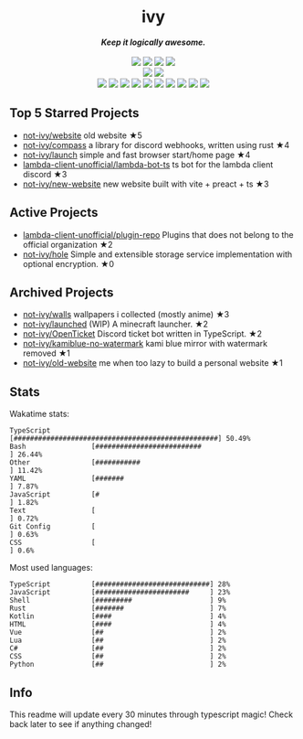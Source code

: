 <!-- deno-fmt-ignore-file -->
<h1 align="center">ivy</h1>
<div align="center">
  <b><i>Keep it logically awesome.</i></b>
  <br />
  <br />
  <img src="https://img.shields.io/badge/-Vim-%23e9d3d0?logo=Vim&labelColor=4c566a" />
  <img src="https://img.shields.io/badge/-CLion-%23ec91d8?logo=CLion&labelColor=4c566a" />
  <img src="https://img.shields.io/badge/-IntellJ IDEA-%23ffbeef?logo=IntelliJIDEA&labelColor=4c566a" />
  <img src="https://img.shields.io/badge/-Visual Studio Code-%23f69ee1?logo=VisualStudioCode&labelColor=4c566a" />
  <br />
  <img src="https://img.shields.io/badge/-macOS-%23f4d3d5?logo=macOS&labelColor=4c566a" />
  <img src="https://img.shields.io/badge/-Linux-%23ffd3da?logo=Linux&labelColor=4c566a" />
  <br />
<img src="https://img.shields.io/badge/-JavaScript-d8e2dc" />
<img src="https://img.shields.io/badge/-Rust-ffe5d9" />
<img src="https://img.shields.io/badge/-TypeScript-ece4db" />
<img src="https://img.shields.io/badge/-other-fcd5ce" />
<img src="https://img.shields.io/badge/-Shell-ffd7ba" />
<img src="https://img.shields.io/badge/-Kotlin-fec89a" />
<img src="https://img.shields.io/badge/-Vue-f8edeb" />
<img src="https://img.shields.io/badge/-HTML-fec5bb" />
<img src="https://img.shields.io/badge/-Lua-e8e8e4" />
<img src="https://img.shields.io/badge/-C#-fae1dd" />
  <br />
</div>

## Top 5 Starred Projects

- [not-ivy/website](https://github.com/not-ivy/website) old website ★5
- [not-ivy/compass](https://github.com/not-ivy/compass) a library for discord webhooks, written using rust ★4
- [not-ivy/launch](https://github.com/not-ivy/launch) simple and fast browser start/home page ★4
- [lambda-client-unofficial/lambda-bot-ts](https://github.com/lambda-client-unofficial/lambda-bot-ts) ts bot for the lambda client discord ★3
- [not-ivy/new-website](https://github.com/not-ivy/new-website) new website built with vite + preact + ts ★3

## Active Projects

- [lambda-client-unofficial/plugin-repo](https://github.com/lambda-client-unofficial/plugin-repo) Plugins that does not belong to the official organization ★2
- [not-ivy/hole](https://github.com/not-ivy/hole) Simple and extensible storage service implementation with optional encryption. ★0

## Archived Projects

- [not-ivy/walls](https://github.com/not-ivy/walls) wallpapers i collected (mostly anime) ★3
- [not-ivy/launched](https://github.com/not-ivy/launched) (WIP) A minecraft launcher. ★2
- [not-ivy/OpenTicket](https://github.com/not-ivy/OpenTicket) Discord ticket bot written in TypeScript. ★2
- [not-ivy/kamiblue-no-watermark](https://github.com/not-ivy/kamiblue-no-watermark) kami blue mirror with watermark removed ★1
- [not-ivy/old-website](https://github.com/not-ivy/old-website) me when too lazy to build a personal website ★1

## Stats

Wakatime stats:
```
TypeScript          [##################################################] 50.49%
Bash                [##########################                       ] 26.44%
Other               [###########                                      ] 11.42%
YAML                [#######                                          ] 7.87%
JavaScript          [#                                                ] 1.82%
Text                [                                                 ] 0.72%
Git Config          [                                                 ] 0.63%
CSS                 [                                                 ] 0.6%
```

Most used languages:
```
TypeScript          [############################] 28%
JavaScript          [#######################     ] 23%
Shell               [#########                   ] 9%
Rust                [#######                     ] 7%
Kotlin              [####                        ] 4%
HTML                [####                        ] 4%
Vue                 [##                          ] 2%
Lua                 [##                          ] 2%
C#                  [##                          ] 2%
CSS                 [##                          ] 2%
Python              [##                          ] 2%
```

## Info

This readme will update every 30 minutes through typescript magic! Check back later to see if anything changed!

